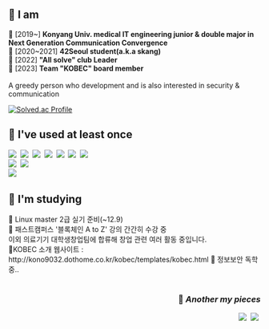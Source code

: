 <h2>🧸 I am </h2>
<p >
  🧩 [2019~] <strong>Konyang Univ. medical IT engineering junior & double major in Next Generation Communication Convergence </strong><br>
  🧩 [2020~2021] <strong> 42Seoul student(a.k.a skang)</strong><br>
  🧩 [2022] <strong> "All solve" club Leader</strong> <br>
  🧩 [2023] <strong> Team "KOBEC" board member</strong> <br>
  <br>
  A greedy person who development and is also interested in security & communication
</p>


[![Solved.ac Profile](http://mazassumnida.wtf/api/v2/generate_badge?boj=rkdtjgus1120)](https://solved.ac/rkdtjgus1120)

<h2 >🧸 I've used at least once</h2>
<p>
<img src="https://img.shields.io/badge/C-A8B9CC?style=flat-square&logo=C&logoColor=white"/></a>&nbsp
<img src="https://img.shields.io/badge/C++-00599C?style=flat-square&logo=C++&logoColor=white"/></a>&nbsp
<img src="https://img.shields.io/badge/C%23-000000?style=flat-square&logo=CSharp&logoColor=white"/></a>&nbsp
<img src="https://img.shields.io/badge/Python-3776AB?style=flat-square&logo=Python&logoColor=white"/></a>&nbsp
<img src="https://img.shields.io/badge/Dart-0175C2?style=flat-square&logo=Dart&logoColor=white"/></a>&nbsp
<img src="https://img.shields.io/badge/Solidity-363636?style=flat-square&logo=Solidity&logoColor=white"/></a>&nbsp
<img src="https://img.shields.io/badge/Kotlin-7F52FF?style=flat-square&logo=Kotlin&logoColor=white"/></a>&nbsp
<br>
<img src="https://img.shields.io/badge/Html5-E34F26?style=flat-square&logo=Html5&logoColor=white"/></a>&nbsp
<img src="https://img.shields.io/badge/Javascript-F7DF1E?style=flat-square&logo=Javascript&logoColor=white"/></a>&nbsp
<br>
<img src="https://img.shields.io/badge/Firebase-FFCA28?style=flat-square&logo=firebase&logoColor=white"/></a>&nbsp
</p>

<h2>🧸 I'm studying</h2>
<p>
📌 Linux master 2급 실기 준비(~12.9)<br>
📌 패스트캠퍼스 '블록체인 A to Z' 강의 간간히 수강 중<br>
  이외 의료기기 대학생창업팀에 합류해 창업 관련 여러 활동 중입니다.<br>
  🔗KOBEC 소개 웹사이트 : http://kono9032.dothome.co.kr/kobec/templates/kobec.html
📌 정보보안 독학 중..<br>
<br>
</p>

<h3 align="right">🍰 <i>Another my pieces </i></h3>
<p align="right">
  <a href="https://velog.io/@jjamk"><img src="https://img.shields.io/badge/velog-11B48A?style=flat-square&logo=Vimeo&logoColor=white&link=https://velog.io/@jjamk"/></a>&nbsp
    <a href="https://trapinmyworld.wordpress.com"><img src="https://img.shields.io/badge/wordpress-21759B?style=flat-square&logo=Vimeo&logoColor=white&link=https://trapinmyworld.wordpress.com/"/></a>&nbsp
</p>
